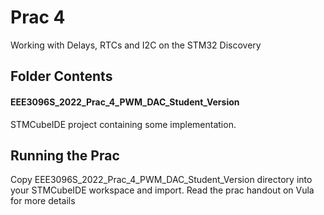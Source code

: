 # Prac 4 
Working with Delays, RTCs and I2C on the STM32 Discovery

## Folder Contents
#### EEE3096S_2022_Prac_4_PWM_DAC_Student_Version
STMCubeIDE project containing some implementation.

## Running the Prac
Copy EEE3096S_2022_Prac_4_PWM_DAC_Student_Version directory into your STMCubeIDE workspace and import.
Read the prac handout on Vula for more details
